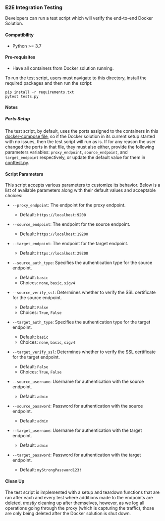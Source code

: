 ### E2E Integration Testing
Developers can run a test script which will verify the end-to-end Docker Solution.

#### Compatibility
* Python >= 3.7

#### Pre-requisites

* Have all containers from Docker solution running.

To run the test script, users must navigate to this directory,
install the required packages and then run the script:

```
pip install -r requirements.txt
pytest tests.py
```

#### Notes

##### Ports Setup
The test script, by default, uses the ports assigned to the containers in this
[docker-compose file](../TrafficCapture/dockerSolution/src/main/docker/docker-compose.yml), so if the Docker solution in
its current setup started with no issues, then the test script will run as is. If for any reason
the user changed the ports in that file, they must also either, provide the following parameters variables:
`proxy_endpoint`, `source_endpoint`, and `target_endpoint` respectively, or update the default value
 for them in [conftest.py](conftest.py).


#### Script Parameters

This script accepts various parameters to customize its behavior. Below is a list of available parameters along with their default values and acceptable choices:

- `--proxy_endpoint`: The endpoint for the proxy endpoint.
    - Default: `https://localhost:9200`

- `--source_endpoint`: The endpoint for the source endpoint.
    - Default: `https://localhost:19200`

- `--target_endpoint`: The endpoint for the target endpoint.
    - Default: `https://localhost:29200`

- `--source_auth_type`: Specifies the authentication type for the source endpoint.
    - Default: `basic`
    - Choices: `none`, `basic`, `sigv4`

- `--source_verify_ssl`: Determines whether to verify the SSL certificate for the source endpoint.
    - Default: `False`
    - Choices: `True`, `False`

- `--target_auth_type`: Specifies the authentication type for the target endpoint.
    - Default: `basic`
    - Choices: `none`, `basic`, `sigv4`

- `--target_verify_ssl`: Determines whether to verify the SSL certificate for the target endpoint.
    - Default: `False`
    - Choices: `True`, `False`

- `--source_username`: Username for authentication with the source endpoint.
    - Default: `admin`

- `--source_password`: Password for authentication with the source endpoint.
    - Default: `admin`

- `--target_username`: Username for authentication with the target endpoint.
    - Default: `admin`

- `--target_password`: Password for authentication with the target endpoint.
    - Default: `myStrongPassword123!`


#### Clean Up
The test script is implemented with a setup and teardown functions that are ran after
each and every test where additions made to the endpoints are deleted, *mostly* cleaning up after themselves, however,
as we log all operations going through the proxy (which is capturing the traffic), those are only being
deleted after the Docker solution is shut down.
